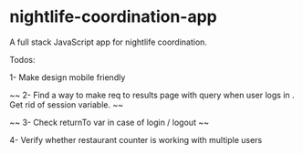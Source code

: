 # nightlife-coordination-app
A full stack JavaScript app for nightlife coordination.


Todos:

1- Make design mobile friendly

~~ 2- Find a way to make req to results page with query when user logs in . Get rid of session variable. ~~

~~ 3- Check returnTo var in case of login / logout ~~

4- Verify whether restaurant counter is working with multiple users